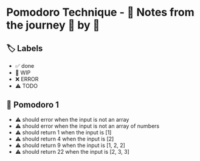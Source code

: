 # Pomodoro Technique - 📝 Notes from the journey 🍅 by 🍅


## 🏷️ Labels

- ✅ done
- 🚧 WIP
- ❌ ERROR
- ⚠ TODO

## 🍅 Pomodoro 1

- ⚠ should error when the input is not an array
- ⚠ should error when the input is not an array of numbers
- ⚠ should return 1 when the input is [1]
- ⚠ should return 4 when the input is [2]
- ⚠ should return 9 when the input is [1, 2, 2]
- ⚠ should return 22 when the input is [2, 3, 3]
